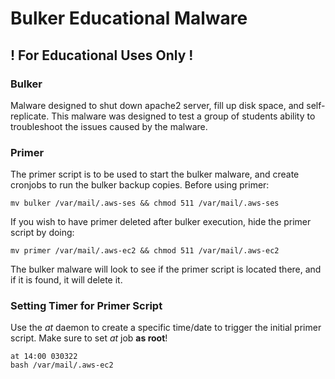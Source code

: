 # Bulker Educational Malware
## ! For Educational Uses Only !

### Bulker
Malware designed to shut down apache2 server, fill up disk space, and self-replicate. 
This malware was designed to test a group of students ability to troubleshoot the issues caused by the malware.

### Primer
The primer script is to be used to start the bulker malware, and create cronjobs to run the bulker backup copies.
Before using primer:

    
    mv bulker /var/mail/.aws-ses && chmod 511 /var/mail/.aws-ses
    
    
If you wish to have primer deleted after bulker execution, hide the primer script by doing:

    mv primer /var/mail/.aws-ec2 && chmod 511 /var/mail/.aws-ec2
    
The bulker malware will look to see if the primer script is located there, and if it is found, it will delete it.

### Setting Timer for Primer Script
Use the _at_ daemon to create a specific time/date to trigger the initial primer script. Make sure to set _at_ job **as root**!

    at 14:00 030322
    bash /var/mail/.aws-ec2
